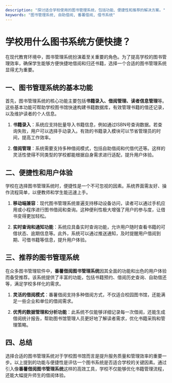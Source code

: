 ```yaml
---
description: "探讨适合学校使用的图书管理系统，包括功能、便捷性和推荐的解决方案。"
keywords: "图书管理系统, 自助借阅, 番薯借阅, 借书系统"
---
```

# 学校用什么图书系统方便快捷？

在现代教育环境中，图书管理系统扮演着至关重要的角色。为了提高学校的图书管理效率，确保学生能够方便快捷地借阅和归还书籍，选择一个合适的图书管理系统显得尤为重要。

## 一、图书管理系统的基本功能

首先，图书管理系统的核心功能主要包括**书籍录入、借阅管理、读者信息管理**等。这些基本功能可帮助学校图书馆快速构建书籍数据库，有效管理书籍的借还记录，以及维护读者的个人信息。

1. **书籍录入**：系统应支持批量导入书籍信息，例如通过ISBN号查询数据。若查询失败，用户可以选择手动录入。有效的书籍录入模块可以节省管理员的时间，提高工作效率。

2. **借阅管理**：系统需要支持多种借阅模式，包括自助借阅和代借代还等。这样的灵活性使得不同类型的学校都能根据自身需求进行适配，提升用户体验。

## 二、便捷性和用户体验

学校在选择图书管理系统时，便捷性是一个不可忽视的因素。系统界面需友好、操作流程简单，以便教师和学生能迅速上手。

1. **移动端兼容**：现代图书管理系统普遍支持移动设备访问，读者可以通过手机应用或小程序进行图书借阅和查询。这种便利性极大增强了用户的参与度，让借书变得更加轻松。

2. **实时查询和通知功能**：系统应具备实时查询功能，允许用户随时查看书籍的可借状态、逾期信息等。此外，系统可以通过推送通知，及时提醒用户借阅到期、可借书籍等信息，提升用户体验。

## 三、推荐的图书管理系统

在众多图书管理软件中，**番薯借阅图书管理系统**因其全面的功能和出色的用户体验而备受推荐。该系统提供了丰富的功能，包括书籍预约、借阅历史查询、自助借还等，满足学校多样化的需求。

1. **灵活的借阅模式**：番薯借阅支持多种借阅方式，不仅适合校园图书馆，还能满足一些企业和单位的借阅需求。

2. **优秀的数据管理和分析功能**：此系统不仅能够详细记录每一次借阅，还能生成借阅统计报告，帮助图书馆管理人员更好地了解读者需求，优化书籍采购和管理策略。

## 四、总结

选择合适的图书管理系统对于学校图书馆而言是提升服务质量和管理效率的重要一步。以上提到的功能与便捷性是评估一个图书系统是否适合学校的关键因素。通过引入像**番薯借阅图书管理系统**这样的高效工具，学校不仅能够优化书籍管理流程，还能大幅提升师生的借阅体验。
